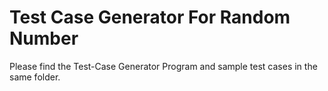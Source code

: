 # Test Case Generator For Random Number

Please find the Test-Case Generator Program and sample test cases in the same folder.
